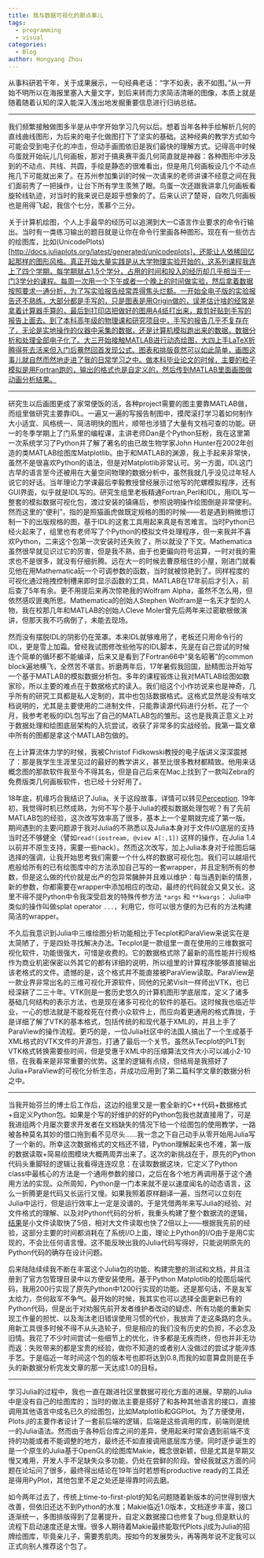 ```yaml
---
title: 我与数据可视化的那点事儿
tags:
  - programming
  - visual
categories:
  - Blog
author: Hongyang Zhou
---
```


从事科研若干年，关于成果展示，一句经典老话：“字不如表，表不如图。”从一开始不明所以在海报里塞入大量文字，到后来转而力求简洁清晰的图像，本质上就是随着随着认知的深入能深入浅出地发掘重要信息进行归纳总结。

---

我们频繁接触做图多半是从中学开始学习几何以后。想着当年各种手绘解析几何的直线曲线图形，为后来的电子化做图打下了坚实的基础。这种经典的教学方式如今可能会受到电子化的冲击，但动手画图依旧是我们最快的理解方式。记得高中时候鸟蛋就开始玩儿几何画板，那对于搞奥赛平面几何简直就是神器：各种图形中涉及到的不动点、共线、共圆，手绘是静态的很难看出，但是用几何画板设几个不动点拖几下可能就出来了。在苏州参加集训的时候一次请来的老师讲课不经意之间在我们面前秀了一把操作，让台下所有学生羡煞了眼。鸟蛋一次还跟我讲拿几何画板看旋轮线轨迹，对当时的我来说已是超乎想象的了。后来认识了楚哥，自吹几何画板也是用得飞起，我信个七分，羡慕个三分。

关于计算机绘图，个人上手最早的经历可以追溯到大一C语言作业要求的命令行输出。当时有一类练习输出的题目就是让你在命令行里画各种图形。现在有一些仿古的绘图库，比如(UnicodePlots)[http://docs.juliaplots.org/latest/generated/unicodeplots]，还能让人依稀回忆起那样的图形风格。真正开始大量实践是从大学物理实验开始的，这系列课程我连上了四个学期，每学期就占1.5个学分，占用的时间和投入的经历却几乎相当于一门3学分的课程。每周一次用一个下午或者一个晚上的时间做实验，然后拿着数据按照要求一通分析，为了写实验报告经常弄得焦头烂额。一开始全电子版的实验报告还不熟练，大部分都是手写的，只是图表是用Origin做的，误差估计啥的经常是拿着计算器手算的，最后到打印店把做好的图用A4纸打出来，裁剪好贴到手写的报告上面去。到了本科高年级的物理课和研究项目中，手写的报告几乎不复存在了，无论是实地操作的仪器中采集的数据，还是计算机模拟跑出来的数据，数据分析和处理全部电子化了。大三开始接触MATLAB进行动态绘图，大四上手LaTeX折腾得死去活来但入门后蓦然回首发现公式、图表和排版竟然可以如此简单，画图这事儿就自然而然地走进了我的日常学习之中。做本科毕业论文的时候，主要的粒子模拟是用Fortran跑的，输出的格式也是自定义的，然后传到MATLAB里面画图做动画分析结果。

---

研究生以后画图更成了家常便饭的活，各种project需要的图主要靠MATLAB做，而组里做研究主要靠IDL。一遍又一遍的写报告制图中，摸爬滚打学习着如何制作大小适宜、风格统一、简洁明快的图片，顺带也涉猎了大量有文档可查的功能。研一的冬季学期上了门系里的编程课，主讲老师Dan是个Python狂粉，我在这里第一次系统学习了Python并了解了著名的由已故生物学家John Hunter在2002年创造的类MATLAB绘图库Matplotlib。由于和MATLAB的渊源，我上手起来非常快，虽然不是很喜欢Python的语法，但是对Matplotlib非常认可。另一方面，IDL这门古早的语言至今还被用在大量空间物理的数据分析中，虽然我就几乎没见过年轻人说它的好话。当年理论力学课最后李毅教授曾经展示过他写的陀螺模拟程序，还有GUI界面，似乎就是IDL写的。研究生组里老板精通Fortran,Perl和IDL，用IDL写一整套的模拟数据可视化包，渡过安装的镇痛后，参照说明操作绘图倒是非常便利。然而这里的“便利”，指的是照猫画虎做既定规格的图的时候——若是遇到稍微想订制一下的出版规格的图，基于IDL的这套工具用起来真是有苦难言。当时Python已经火起来了，组里也有老师写了个Python的模拟文件处理程序，但一来我并不喜欢Python，二来这个包第一次安装时还失败了，所以就没了下文。Mathematica虽然很早就见识过它的厉害，但是我不熟，由于也更偏向符号运算，一时对我的需求也不是很多，就没有仔细折腾。远在大一的时候去曹原租住的小屋，刚进门就看见他在用Mathematica玩一个可调参数的函数，当时就被惊艳到了。同样程度的可视化通过拖拽控制槽来即时显示函数的工具，MATLAB在17年前后才引入，前后查了5年有余。更不用提后来再次惊艳我的Wolfram Alpha，虽然不怎么用，但依然感叹匪夷所思。Mathematica的创始人Stephen Wolfram是一名天才型的人物，我在校那几年和MATLAB的创始人Cleve Moler曾先后两年来过密歇根做演讲，但那天我不巧病倒了，未能去现场。

然而没有摆脱IDL的阴影仍在笼罩。本来IDL就够难用了，老板还只用命令行的IDL，更是雪上加霜。曾经我试图修改些他写的IDL脚本，先是在自己尝试的时候连个简单的循环都不能编译，后来又是看到了Fortran66中“臭名昭著”的common block遍地横飞，全然苦不堪言。折磨两年后，17年暑假我回国，励精图治开始写一个基于MATLAB的模拟数据分析包。多年的课程锻炼让我对MATLAB绘图如数家珍，所以主要的难点在于数据格式的读入。我们组这个小作坊说来也是神奇，几乎所有的研究工具都是私人定制的，其中也包括数据格式。这格式显然是没有啥文档说明的，尤其是主要使用的二进制文件，只能靠读源代码进行分析。花了一个月，我参考老板的IDL包写出了自己的MATLAB包的雏形。这也是我真正意义上对于数据处理和绘图底层架构的入坑尝试，收获了非常多的实战经验。我第一篇文章中所有的图都是拿这个MATLAB包做的。

在上计算流体力学的时候，我被Christof Fidkowski教授的电子版讲义深深震撼了：那是我学生生涯里见过的最好的教学讲义，甚至比很多教材都精致。他用来话概念图的那款软件我至今不得其名，但是自己后来在Mac上找到了一款叫Zebra的免费版类几何画板软件，也已经十分好用了。

18年底，机缘巧合我结识了Julia。关于这段故事，详情可以转见[Perception](https://henry2004y.github.io/JuliaNotes/menu7/). 19年初，我觉得时机已然成熟，为何不写个基于Julia的模拟数据处理包呢？有了先前MATLAB包的经验，这次改写效率高了很多，基本上一个星期就完成了第一版。期间遇到的主要问题源于我对Julia的不熟悉以及Julia本身对于文件I/O底层的支持当时还不够健全（譬如`read!(iostream, @view A[:,1])` 这样的操作，在Julia 1.4以前并不原生支持，需要一些hack）。然而这次改写，加上Julia本身对于绘图后端选择的强调，让我开始思考我们需要一个什么样的数据可视化包。我们可以越俎代庖般给所有的已有绘图库中的方法添加自己写的一套wrapper，并且定制所有的参数，但是这么做的代价就是出产的包异常臃肿并且难以维护：每当遇到新的情景，新的参数，你都需要在wrapper中添加相应的改动，最终的代码就会又臭又长。这里不得不提Python中令我深受启发的特殊传参方法 `*args` 和 `**kwargs`： Julia中类似的操作叫做splat operator `...`，利用它，你可以很方便的为已有的方法构建简洁的wrapper。

不久后我意识到Julia中三维绘图分析功能相比于Tecplot和ParaView来说实在是太简陋了，于是四处寻找解决办法。Tecplot是一款组里一直在使用的三维数据可视化软件，功能很强大，可惜是收费的。它的数据格式除了最新的高性能并行规格作为商业机密保密以外其它的都有详细的说明，所以组里的计算程序能够直接输出该老格式的文件。遗憾的是，这个格式并不能直接被ParaView读取。ParaView是一款业界非常出名的三维可视化开源软件，同他的兄弟VisIt一样师出VTK，也已经深耕了二三十年。VTK则是一套历史悠久的计算机图形学底层库，定义了诸多基础几何结构的表示方法，也是现在诸多可视化的软件的基石。这时候我也临近毕业，一心的想法就是不能栓死在付费小众软件上，而应向着更通用的格式靠拢，于是详细了解了VTK的基本格式，包括传统的和现代基于XML的，并且上手了ParaView的操作流程。更巧的是，一位Julia社区中的法国人搞出了一个生成基于XML格式的VTK文件的开源包，打通了最后一个关节。虽然从Tecplot的PLT到VTK格式转换需要些时间，但是受惠于XML中的压缩算法文件大小可以减小2-10倍，在我看来是非常重要的优势。这里的逻辑有点绕，但结局是我搭好了Julia+ParaView的可视化分析生态，并成功应用到了第二篇科学文章的数据分析之中。

---

当我开始芬兰的博士后工作后，这边的组里又是一套全新的C++代码+数据格式+自定义Python包。如果是个写的好维护的好的Python包我也就直接用了，可是我进组两个月屡次要求开发者在文档缺失的情况下给一个绘图包的使用教学，一路被各种莫名其妙的借口拖到看不见尽头......我一念之下自己动手从零开始用Julia写了一个新的。所幸这次数据格式的文档还不错，Python理解起来也不难，第一版的数据读取+简易绘图模块大概两周弄出来了。这次的新挑战在于，原先的Python代码头重脚轻的逻辑让我看得连连叹息：在读取数据这块，它定义了Python class中最核心的方法是一个通用参数的接口，之后在各个地方再调用基于这个通用方法的实现。众所周知，Python是一门本来就不是以速度闻名的动态语言，这么一折腾更是代码又长运行又慢。如果我照着原样翻译一遍，当然可以立刻在Julia中运行，但是运行效率上一定是没谱的。于是凭借两年来写Julia的经验、对文件格式的理解、以及对Python代码的分析，我重头构建了整个数据流的逻辑，[结果](https://henry2004y.github.io/Vlasiator.jl/dev/log/#Benchmarks)是小文件读取快了5倍，相对大文件读取也快了2倍以上——根据我先前的经验，这部分主要的时间都消耗在了系统I/O上面，理论上Python的I/O由于是用C实现的，不会比任何语言慢。这不能反映出我的Julia代码写得好，只能说明原先的Python代码的确存在设计问题。

后来陆陆续续我不断在丰富这个Julia包的功能、构建完整的测试和文档，并且注册到了官方包管理目录中以方便安装使用。基于Python Matplotlib的绘图后端代码，我用200行实现了原先Python中1200行实现的功能。还是那句话，不是友军太给力，奈何敌军不争气。最开始的时候，我其实也可以选择全面更新已有的Python代码，但是出于对劝服先前开发者维护者改动的疑虑、所有功能的重新实现工作量的担忧、以及淘汰老旧错误使用习惯的代价，我放弃了走这条路的念头。用新工具很多时候不得不从头造轮子，但是相应的我们没有历史的负担，不必念及旧情。我花了不少时间尝试一些细节上的优化，许多都是无疾而终，但也并非无功而返：失败带来的都是宝贵的经验，做你不知道的或者别人没做过的尝试才能淬炼手艺。于是临近一年时间这个包的版本号也即将达到0.8,而我的如意算盘则是在手头的新数据分析完发文章的那一天达成1.0的目标。

---

学习Julia的过程中，我也一直在跟进社区里数据可视化方面的进展。早期的Julia中是没有自己的绘图库的；当时的做法主要是搭好了和各种其他语言的接口，直接调用其他语言中成名已久的绘图包，比如Matplotlib和GGPlot。为了方便使用，Plots.jl的主要作者设计了一套前后端的逻辑，后端是这些调用的库，前端则是统一的Julia语法。然而由于各种后台库之间的差异，使用起来时常会遇到前端不支持的功能或者不能调整的地方，最终还不如直接调用底层库方便。同时逐步诞生的是一个原生的Julia基于OpenGL的绘图库Makie，概念很新颖，但是尤其是早期又慢又难用，开发人手不足缺失众多功能，仍处在尝鲜的阶段。曾经我就这方面的问题在论坛问了很多，最终得出结论在19年当时若想有productive ready的工具还是得用PyPlot，其他包里不足之处还是得靠时间去磨。

如今两年过去了，传统上time-to-first-plot的知名问题随着新版本的问世得到很大改善，但依旧还达不到Python的水准；Makie临近1.0版本，文档逐步丰富，接口逐渐统一，多图排版得到了显著提升，自定义数据接口也修复了bug,但是默认的流程下启动速度还是太慢。很多人期待着Makie最终能取代Plots.jl成为Julia的招牌绘图库，毕竟亲儿子，需要秀肌肉。按如今的发展势头，再等两年说不定我可以正式向别人推荐这个包了。